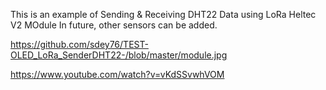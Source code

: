 This is an example of Sending & Receiving DHT22 Data using LoRa Heltec V2 MOdule
In future, other sensors can be added.

https://github.com/sdey76/TEST-OLED_LoRa_SenderDHT22-/blob/master/module.jpg

https://www.youtube.com/watch?v=vKdSSvwhVOM
